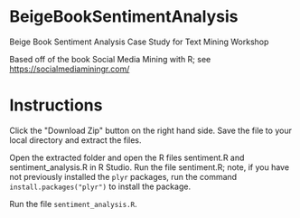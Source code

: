 # BeigeBookSentimentAnalysis
Beige Book Sentiment Analysis Case Study for Text Mining Workshop

Based off of the book Social Media Mining with R; see https://socialmediaminingr.com/

# Instructions

Click the "Download Zip" button on the right hand side. Save the file to your local directory and extract the files.

Open the extracted folder and open the R files sentiment.R and sentiment_analysis.R in R Studio. Run the file sentiment.R; note, if you have not previously installed the `plyr` packages, run the command `install.packages("plyr")` to install the package.

Run the file `sentiment_analysis.R`.
